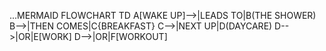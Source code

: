 ...MERMAID
FLOWCHART TD
A[WAKE UP]-->|LEADS TO|B(THE SHOWER)
B-->|THEN COMES|C{BREAKFAST}
C-->|NEXT UP|D(DAYCARE)
D-->|OR|E[WORK]
D-->|OR|F[WORKOUT]
